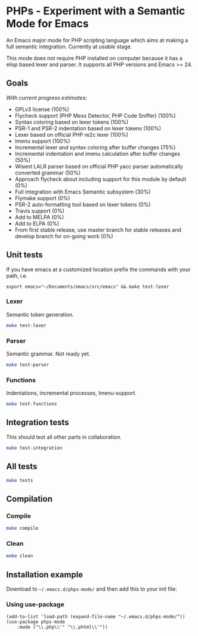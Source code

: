 # PHPs - Experiment with a Semantic Mode for Emacs

An Emacs major mode for PHP scripting language which aims at making a full semantic integration. Currently at *usable* stage.

This mode does not require PHP installed on computer because it has a elisp based lexer and parser. It supports all PHP versions and Emacs >= 24.

## Goals

*With current progress estimates:*

* GPLv3 license (100%)
* Flycheck support (PHP Mess Detector, PHP Code Sniffer) (100%)
* Syntax coloring based on lexer tokens (100%)
* PSR-1 and PSR-2 indentation based on lexer tokens (100%)
* Lexer based on official PHP re2c lexer (100%)
* Imenu support (100%)
* Incremental lexer and syntax coloring after buffer changes (75%)
* Incremental indentation and imenu calculation after buffer changes (50%)
* Wisent LALR parser based on official PHP yacc parser automatically converted grammar (50%)
* Approach flycheck about including support for this module by default (0%)
* Full integration with Emacs Semantic subsystem (30%)
* Flymake support (0%)
* PSR-2 auto-formatting tool based on lexer tokens (0%)
* Travis support (0%)
* Add to MELPA (0%)
* Add to ELPA (0%)
* From first stable release, use master branch for stable releases and develop branch for on-going work (0%)

## Unit tests

If you have emacs at a customized location prefix the commands with your path, i.e.

`export emacs="~/Documents/emacs/src/emacs" && make test-lexer`

### Lexer

Semantic token generation.

``` bash
make test-lexer
```

### Parser

Semantic grammar. Not ready yet.

``` bash
make test-parser
```

### Functions

Indentations, incremental processes, Imenu-support.

``` bash
make test-functions
```

## Integration tests

This should test all other parts in collaboration.

``` bash
make test-integration
```

## All tests

``` bash
make tests
```

## Compilation


### Compile

``` bash
make compile
```

### Clean

``` bash
make clean
```

## Installation example

Download to `~/.emacs.d/phps-mode/` and then add this to your init file:

### Using use-package

``` emacs-lisp
(add-to-list 'load-path (expand-file-name "~/.emacs.d/phps-mode/"))
(use-package phps-mode
    :mode ("\\.php\\'" "\\.phtml\\'"))
```

